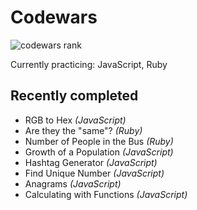 # Codewars

![codewars rank](https://www.codewars.com/users/benhpoh/badges/large)

Currently practicing: JavaScript, Ruby
  
  
## Recently completed
* RGB to Hex *(JavaScript)*
* Are they the "same"? *(Ruby)*
* Number of People in the Bus *(Ruby)*
* Growth of a Population *(JavaScript)*
* Hashtag Generator *(JavaScript)*
* Find Unique Number *(JavaScript)*
* Anagrams *(JavaScript)*
* Calculating with Functions *(JavaScript)*